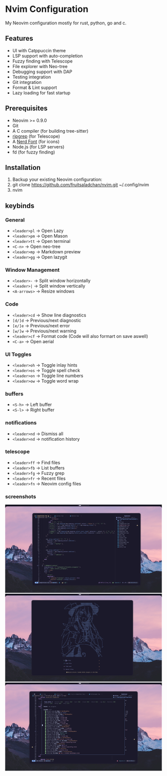 # Nvim Configuration

My Neovim configuration mostly for rust, python, go and c.

## Features

-  UI with Catppuccin theme
-  LSP support with auto-completion
-  Fuzzy finding with Telescope
-  File explorer with Neo-tree
-  Debugging support with DAP
-  Testing integration
-  Git integration
-  Format & Lint support
-  Lazy loading for fast startup

##  Prerequisites

- Neovim >= 0.9.0
- Git
- A C compiler (for building tree-sitter)
- [ripgrep](https://github.com/BurntSushi/ripgrep) (for Telescope)
- A [Nerd Font](https://www.nerdfonts.com/) (for icons)
- Node.js (for LSP servers)
- fd (for fuzzy finding)

##  Installation

1. Backup your existing Neovim configuration:
2. git clone https://github.com/fruitsaladchan/nvim.git ~/.config/nvim
3. nvim

## keybinds

### General
- `<leader>pl` → Open Lazy
- `<leader>pm` → Open Mason 
- `<leader>tt` → Open terminal
- `<C-n>` → Open neo-tree
- `<leader>mp` → Markdown preview
- `<leader>gg` → Open lazygit

### Window Management
- `<leader>-` → Split window horizontally
- `<leader>|` → Split window vertically
- `<A-arrows>` → Resize windows

### Code
- `<leader>cd` → Show line diagnostics
- `[d/]d` → Previous/next diagnostic
- `[e/]e` → Previous/next error
- `[w/]w` → Previous/next warning
- `<leader>cf` → Format code (Code will also formart on save aswell)
- `<C-a>` → Open aerial

### UI Toggles
- `<leader>oh` → Toggle inlay hints
- `<leader>os` → Toggle spell check
- `<leader>on` → Toggle line numbers
- `<leader>ow` → Toggle word wrap

### buffers
- `<S-h>` → Left buffer
- `<S-l>` → Right buffer

### notifications
- `<leader>nd` → Dismiss all
- `<leader>nd` → notification history


### telescope
- `<leader>ff` → Find files
- `<leader>fb` → List buffers
- `<leader>fg` → Fuzzy grep
- `<leader>fr` → Recent files
- `<leader>fn` → Neovim config files


### screenshots
![editing](./assets/editing.png) 
![dash](./assets/dashboard.png) 
![lazy](./assets/lazy.png) 
